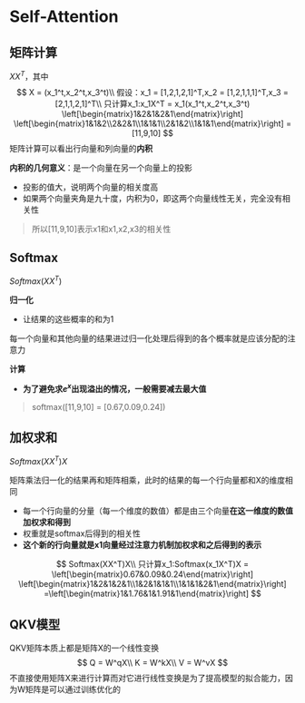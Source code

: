 # Self-Attention

## 矩阵计算

$XX^T$，其中
$$
X = (x_1^t,x_2^t,x_3^t)\\
假设：x_1 = [1,2,1,2,1]^T,x_2 = [1,2,1,1,1]^T,x_3 = [2,1,1,2,1]^T\\
只计算x_1:x_1X^T = x_1(x_1^t,x_2^t,x_3^t)
\left[\begin{matrix}1&2&1&2&1\end{matrix}\right]
\left[\begin{matrix}1&1&2\\2&2&1\\1&1&1\\2&1&2\\1&1&1\end{matrix}\right]
=[11,9,10]
$$
矩阵计算可以看出行向量和列向量的**内积**

**内积的几何意义**：是一个向量在另一个向量上的投影

- 投影的值大，说明两个向量的相关度高
- 如果两个向量夹角是九十度，内积为0，即这两个向量线性无关，完全没有相关性

> 所以[11,9,10]表示x1和x1,x2,x3的相关性

## Softmax

$Softmax(XX^T)$

**归一化**

- 让结果的这些概率的和为1

每一个向量和其他向量的结果进过归一化处理后得到的各个概率就是应该分配的注意力

**计算**

- **为了避免求$e^x$出现溢出的情况，一般需要减去最大值**

> softmax([11,9,10] = [0.67,0.09,0.24])

## 加权求和

$Softmax(XX^T)X$

矩阵乘法归一化的结果再和矩阵相乘，此时的结果的每一个行向量都和X的维度相同

- 每一个行向量的分量（每一个维度的数值）都是由三个向量**在这一维度的数值加权求和得到**
- 权重就是softmax后得到的相关性
- **这个新的行向量就是x1向量经过注意力机制加权求和之后得到的表示**

$$
Softmax(XX^T)X\\
只计算x_1:Softmax(x_1X^T)X = 
\left[\begin{matrix}0.67&0.09&0.24\end{matrix}\right]
\left[\begin{matrix}1&2&1&2&1\\1&2&1&1&1\\1&1&1&2&1\end{matrix}\right]
=\left[\begin{matrix}1&1.76&1&1.91&1\end{matrix}\right]
$$



## QKV模型

QKV矩阵本质上都是矩阵X的一个线性变换
$$
Q = W^qX\\
K = W^kX\\
V = W^vX
$$
不直接使用矩阵X来进行计算而对它进行线性变换是为了提高模型的拟合能力，因为W矩阵是可以通过训练优化的